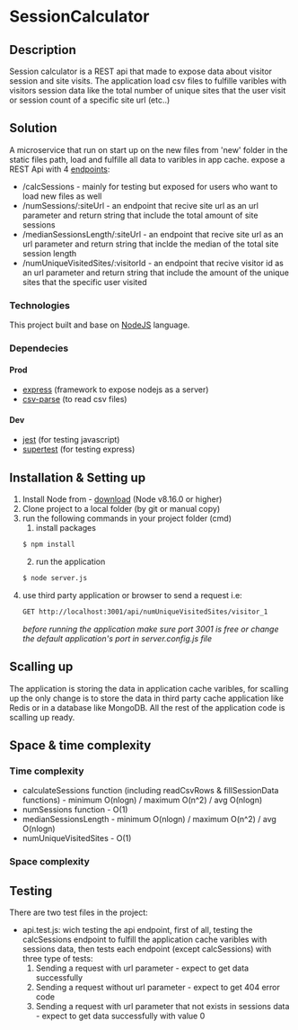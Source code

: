 # SessionCalculator
## Description
Session calculator is a REST api that made to expose data about visitor session and site visits.
The application load csv files to fulfille varibles with visitors session data like the total number of unique sites that the user visit or session count of a specific site url (etc..)

## Solution
A microservice that run on start up on the new files from 'new' folder in the static files path, load and fulfille all data to varibles in app cache.
expose a REST Api with 4 [endpoints](src/controllers/api.js):
- /calcSessions - mainly for testing but exposed for users who want to load new files as well
- /numSessions/:siteUrl - an endpoint that recive site url as an url parameter and return string that include the total amount of site sessions
- /medianSessionsLength/:siteUrl - an endpoint that recive site url as an url parameter and return string that inclde the median of the total site session length
- /numUniqueVisitedSites/:visitorId - an endpoint that recive visitor id as an url parameter and return string that include the amount of the unique sites that the specific user visited

### Technologies
This project built and base on [NodeJS](https://nodejs.org/en/) language.

### Dependecies
#### Prod
* [express](https://expressjs.com/) (framework to expose nodejs as a server)
* [csv-parse](https://www.npmjs.com/package/csv-parser) (to read csv files)

#### Dev
* [jest](https://jestjs.io/) (for testing javascript)
* [supertest](https://www.npmjs.com/package/supertest) (for testing express)

## Installation & Setting up
1. Install Node from - [download](https://nodejs.org/en/download/) (Node v8.16.0 or higher)
2. Clone project to a local folder (by git or manual copy)
3. run the following commands in your project folder (cmd)
    1. install packages
    ```bash
    $ npm install
    ```
    2. run the application
    ```bash
    $ node server.js
    ```
4. use third party application or browser to send a request i.e:
    ```bash
    GET http://localhost:3001/api/numUniqueVisitedSites/visitor_1 
    ```
    _before running the application make sure port 3001 is free or change the default application's port in server.config.js file_

## Scalling up
The application is storing the data in application cache varibles, for scalling up the only change is to store the data in third party cache application like Redis or in a database like MongoDB.
All the rest of the application code is scalling up ready.

## Space & time complexity
### Time complexity
* calculateSessions function (including readCsvRows & fillSessionData functions) - minimum O(nlogn) / maximum O(n^2) / avg O(nlogn)
* numSessions function - O(1)
* medianSessionsLength - minimum O(nlogn) / maximum O(n^2) / avg O(nlogn)
* numUniqueVisitedSites - O(1)

### Space complexity

## Testing
There are two test files in the project:
- api.test.js:
    wich testing the api endpoint, first of all, testing the calcSessions endpoint to fulfill the application cache varibles with sessions data, then tests each endpoint (except calcSessions) with three type of tests:
    1. Sending a request with url parameter - expect to get data successfully
    2. Sending a request without url parameter - expect to get 404 error code
    3. Sending a request with url parameter that not exists in sessions data - expect to get data successfully with value 0
